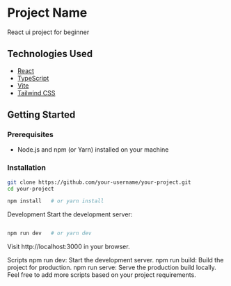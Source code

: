 # Project Name

React ui project for beginner



## Technologies Used

- [React](https://reactjs.org/)
- [TypeScript](https://www.typescriptlang.org/)
- [Vite](https://vitejs.dev/)
- [Tailwind CSS](https://tailwindcss.com/)

## Getting Started

### Prerequisites

- Node.js and npm (or Yarn) installed on your machine

### Installation


```bash
git clone https://github.com/your-username/your-project.git
cd your-project
```


```bash
npm install   # or yarn install
```
Development
Start the development server:

```bash

npm run dev   # or yarn dev
```

Visit http://localhost:3000 in your browser.

Scripts
npm run dev: Start the development server.
npm run build: Build the project for production.
npm run serve: Serve the production build locally.
Feel free to add more scripts based on your project requirements.
